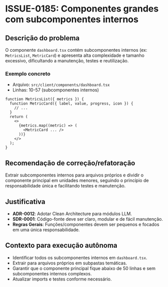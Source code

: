 # ISSUE-0185: Componentes grandes com subcomponentes internos

## Descrição do problema
O componente `dashboard.tsx` contém subcomponentes internos (ex: `MetricsList`, `MetricCard`) e apresenta alta complexidade e tamanho excessivo, dificultando a manutenção, testes e reutilização.

### Exemplo concreto
- Arquivo: `src/client/components/dashboard.tsx`
- Linhas: 10-57 (subcomponentes internos)
```tsx
function MetricsList({ metrics }) {
  function MetricCard({ label, value, progress, icon }) {
    // ...
  }
  return (
    <>
      {metrics.map((metric) => (
        <MetricCard ... />
      ))}
    </>
  );
}
```

## Recomendação de correção/refatoração
Extrair subcomponentes internos para arquivos próprios e dividir o componente principal em unidades menores, seguindo o princípio de responsabilidade única e facilitando testes e manutenção.

## Justificativa
- **ADR-0012**: Adotar Clean Architecture para módulos LLM.
- **SDR-0001**: Código-fonte deve ser claro, modular e de fácil manutenção.
- **Regras Gerais**: Funções/componentes devem ser pequenos e focados em uma única responsabilidade.

## Contexto para execução autônoma
- Identificar todos os subcomponentes internos em `dashboard.tsx`.
- Extrair para arquivos próprios em subpastas temáticas.
- Garantir que o componente principal fique abaixo de 50 linhas e sem subcomponentes internos complexos.
- Atualizar imports e testes conforme necessário.